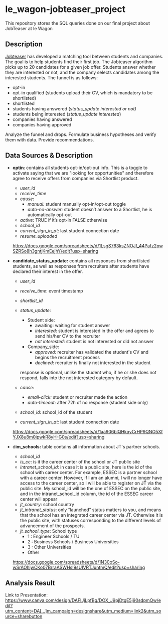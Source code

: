 # le_wagon-jobteaser_project
This repository stores the SQL queries done on our final project about JobTeaser at le Wagon

## Description
[Jobteaser](https://www.jobteaser.com/) has developed a matching tool between students and companies. The goal is to help students find their first job. The Jobteaser algorithm picks up to 20 candidates for a given job offer. Students answer whether they are interested or not, and the company selects candidates among the interested students. The funnel is as follows:

- opt-in
- opt-in qualified (students upload their CV, which is mandatory to be shortlisted)
- shortlisted
- students having answered (*status_update interested or not)*
- students being interested (*status_update interested*)
- companies having answered
- companies having approved

Analyze the funnel and drops. Formulate business hypotheses and verify them with data. Provide recommendations.

## Data Sources & Description

- **optin**: contains all students opt-in/opt-out info. This is a toggle to activate saying that we are "looking for opportunities" and therefore agree to receive offers from companies via Shortlist product.
    - *user_id*
    - *receive_time*
    - *cause*:
        - *manual:* student manually opt-in/opt-out toggle
        - *auto-no-answer:* student doesn’t answer to a Shortlist, he is automatically opt-out
    - *active*: TRUE if it’s opt-in FALSE otherwise
    - *school_id*
    - *current_sign_in_at*: last student connection date
    - *resume_uploaded*

    https://docs.google.com/spreadsheets/d/1LsgS763ksZNOJf_44Pafz2pwSZRSo8h3gntjKmEejhY/edit?usp=sharing

- **candidate_status_update:** contains all responses from shortlisted students, as well as responses from recruiters after students have declared their interest in the offer.
    - *user_id*
    - *receive_time*: event timestamp
    - *shortlist_id*
    - *status_update*:
        - Student side:
            - awaiting: waiting for student answer
            - *interested*: student is interested in the offer and agrees to send his/her CV to the recruiter
            - *not interested*: student is not interested or did not answer
        - Company_side:
            - *approved*: recruiter has validated the student's CV and begins the recruitment process
            - *declined*: recruiter is finally not interested in the student
        
        response is optional, unlike the student who, if he or she does not respond, falls into the not interested category by default.
        
    - *cause*:
        - *email-click:* student or recruiter made the action
        - *auto-timeout:* after 72h of no response (student side only)
    - *school_id*: school_id of the student
    - *current_sign_in_at:* last student connection date

    https://docs.google.com/spreadsheets/d/1aa906blQHkqyCrHP9QNO5XfYJX8u8m0ipwkR8yH-G0s/edit?usp=sharing

- d**im_schools:** table contains all information about JT's partner schools.
    - *school_id*
    - *is_cc*: is it the career center of the school or JT public site
    - *intranet_school_id*: in case it is a public site, here is the id of the school with career center. For example, ESSEC is a partner school with a career center. However, if I am an alumni, I will no longer have access to the career center, so I will be able to register on JT via the public site. My school_id will be the one of ESSEC on the public site, and in the intranet_school_id column, the id of the ESSEC career center will appear
    - *jt_country*: school country
    - *jt_intranet_status*: only “launched” status matters to you, and means that the school has an integrated career center via JT. Otherwise it is the public site, with statuses corresponding to the different levels of advancement of the prospects.
    - *jt_school_type*: School type
        - 1 : Engineer Schools / TU
        - 2 : Business Schools / Business Universities
        - 3 : Other Universities
        - Other

    https://docs.google.com/spreadsheets/d/1N30oSo-wSrAOhjwCKo07BrraASWHsI9sUIVRTJuntmQ/edit?usp=sharing

## Analysis Result

Link to Presentation: https://www.canva.com/design/DAFlJjLpfBg/DOX_J9pjDtgE5j90sdpmQw/edit?utm_content=DA[…]m_campaign=designshare&utm_medium=link2&utm_source=sharebutton